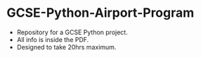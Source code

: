 # GCSE-Python-Airport-Program

- Repository for a GCSE Python project.
- All info is inside the PDF.
- Designed to take 20hrs maximum.
